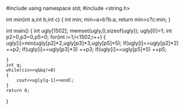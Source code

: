 # 
#include <iostream>
using namespace std;
#include <string.h>


int min(int a,int b,int c)
{
	int min;
	min=a>b?b:a;
	return min>c?c:min;
}

int main()
{
	int ugly[1502];
	memset(ugly,0,sizeof(ugly));
	ugly[0]=1;
	int p2=0,p3=0,p5=0;
	for(int i=1;i<1502;i++)
	{
		ugly[i]=min(ugly[p2]*2,ugly[p3]*3,ugly[p5]*5);
		if(ugly[i]==ugly[p2]*2) ++p2;
		if(ugly[i]==ugly[p3]*3) ++p3;
		if(ugly[i]==ugly[p5]*5) ++p5;

	}
	int q;
	while(cin>>q&&q!=0)
	{
		cout<<ugly[q-1]<<endl;
	}
	return 0;
}
